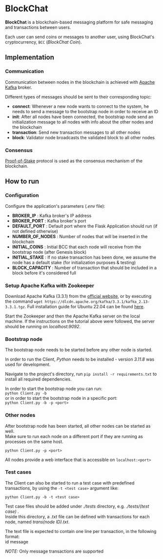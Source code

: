 # BlockChat

**BlockChat** is a blockchain-based messaging platform for safe messaging and transactions between users.

Each user can send coins or messages to another user, using BlockChat's cryptocurrency, `BCC` (_BlockChat Coin_).

## Implementation

### Communication

Communication between nodes in the blockchain is achieved with [Apache Kafka](https://kafka.apache.org/) broker.

Different types of messages should be sent to their corresponding topic:

- **connect**: Whenever a new node wants to connect to the system, he needs to send a message to the bootstrap node
in order to receive an ID
- **init**: After all nodes have been connected, the bootstrap node send an initialization message to all nodes
with info about the other nodes and the blockchain
- **transaction**: Send new transaction messages to all other nodes
- **block**: Validator node broadcasts the validated block to all other nodes

### Consensus

[Proof-of-Stake](https://en.wikipedia.org/wiki/Proof_of_stake) protocol is used as the consensus mechanism of the blockchain.

## How to run

### Configuration

Configure the application's parameters (_.env_ file):

- **BROKER_IP** : Kafka broker's IP address
- **BROKER_PORT** : Kafka broker's port
- **DEFAULT_PORT** : Default port where the Flask Application should run (if not defined otherwise)
- **NUMBER_OF_NODES** : Number of nodes that will be inserted in the blockchain
- **INITIAL_COINS** : Initial BCC that each node will receive from the bootstrap node (after Genesis block)
- **INITIAL_STAKE** : If no stake transaction has been done, we assume the node has a default stake (for initialization purposes & testing)
- **BLOCK_CAPACITY** : Number of transaction that should be included in a block before it's considered full

### Setup Apache Kafka with Zookeeper

Download Apache Kafka (3.3.1) from the [official website](https://downloads.apache.org/kafka/3.3.1/kafka_2.13-3.3.1.tgz), or by executing the command `wget https://dlcdn.apache.org/kafka/3.3.1/kafka_2.13-3.3.1.tgz`.
Full installation guide for Ubuntu 22.04 can be found [here](https://tecadmin.net/how-to-install-apache-kafka-on-ubuntu-22-04/).

Start the Zookeeper and then the Apache Kafka server on the local machine. If the instructions on the tutorial above were followed, the server should be running on _localhost:9092_.

### Bootstrap node

The bootstrap node needs to be started before any other node is started.

In order to run the Client, _Python_ needs to be installed - version _3.11.8_ was used for development.

Navigate to the project's directory, run `pip install -r requirements.txt` to install all required dependencies.

In order to start the bootstrap node you can run:  
`python Client.py -b`  
or in order to start the bootstrap node in a specific port:  
`python Client.py -b -p <port>`  

### Other nodes

After bootstrap node has been started, all other nodes can be started as well.  
Make sure to run each node on a different port if they are running as processes on the same host.

`python Client.py -p <port>`

All nodes provide a web interface that is accessible on `localhost:<port>`

### Test cases

The Client can also be started to run a test case with predefined transactions, by using the `-t <test case>` argument like:

`python Client.py -b -t <test case>`

Test case files should be added under _./tests_ directory, e.g. _./tests/(test case)_ .  
Inside this directory, a _.txt_ file can be defined with transactions for each node,
named _trans(node ID).txt_.

The text file is expected to contain one line per transaction, in the following format:  
id<recipient ID> message

_NOTE:_ Only message transactions are supported
